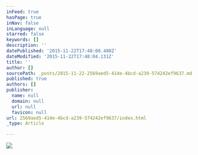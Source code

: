 ```yaml
---
inFeed: true
hasPage: true
inNav: false
inLanguage: null
starred: false
keywords: []
description: ''
datePublished: '2015-11-22T17:48:08.480Z'
dateModified: '2015-11-22T17:48:04.131Z'
title: ''
author: []
sourcePath: _posts/2015-11-22-2569aed5-414e-4bcd-a239-574242ef9637.md
published: true
authors: []
publisher:
  name: null
  domain: null
  url: null
  favicon: null
url: 2569aed5-414e-4bcd-a239-574242ef9637/index.html
_type: Article

---
```

![](https://the-grid-user-content.s3-us-west-2.amazonaws.com/feced93a-199e-4f08-989f-ab65dd7c96b1.jpg)
